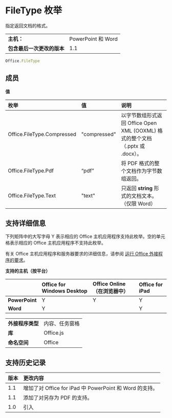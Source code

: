 
# <a name="filetype-enumeration"></a>FileType 枚举
指定返回文档的格式。

|||
|:-----|:-----|
|**主机：**|PowerPoint 和 Word|
|**包含最后一次更改的版本**|1.1|

```js
Office.FileType
```


## <a name="members"></a>成员


**值**


|**枚举**|**值**|**说明**|
|:-----|:-----|:-----|
|Office.FileType.Compressed|"compressed"|以字节数组形式返回 Office Open XML (OOXML) 格式的整个文档（.pptx 或 .docx）。|
|Office.FileType.Pdf|“pdf”|将 PDF 格式的整个文档作为字节数组返回。|
|Office.FileType.Text|"text"|只返回  **string** 形式的文档文本。（仅限 Word）|

## <a name="support-details"></a>支持详细信息


下列矩阵中的大写字母 Y 表示相应的 Office 主机应用程序支持此枚举。空的单元格表示相应的 Office 主机应用程序不支持此枚举。

有关 Office 主机应用程序和服务器要求的详细信息，请参阅 [运行 Office 外接程序的要求](../../docs/overview/requirements-for-running-office-add-ins.md)。


**支持的主机（按平台）**


||**Office for Windows Desktop**|**Office Online（在浏览器中）**|**Office for iPad**|
|:-----|:-----|:-----|:-----|
|**PowerPoint**|Y|Y|Y|
|**Word**|Y||Y|

|||
|:-----|:-----|
|**外接程序类型**|内容、任务窗格|
|**库**|Office.js|
|**命名空间**|Office|

## <a name="support-history"></a>支持历史记录


|**版本**|**更改内容**|
|:-----|:-----|
|1.1|增加了对 Office for iPad 中 PowerPoint 和 Word 的支持。|
|1.1|添加了对另存为 PDF 的支持。|
|1.0|引入|
